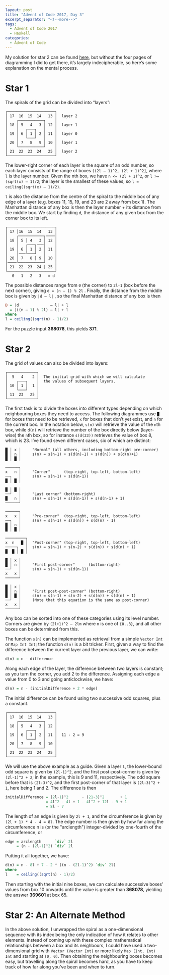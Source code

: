 ```yaml
---
layout: post
title: "Advent of Code 2017, Day 3"
excerpt_separator: "<!--more-->"
tags:
  - Advent of Code 2017
  - Haskell
categories:
  - Advent of Code
---
```


My solution for star 2 can be found [here](https://github.com/ionathanch/adventofcode-2017/blob/master/03.hs), but without the four pages of diagramming I did to get there, it’s largely indecipherable, so here’s some explanation on the mental process.

<!--more-->

# Star 1
The spirals of the grid can be divided into “layers”:

```
┌─────────────────────┐
│ 17  16  15  14   13 │  layer 2
│    ┌───────────┐    │
│ 18 │ 5   4   3 │ 12 │  layer 1
│    │   ┌───┐   │    │
│ 19 │ 6 │ 1 │ 2 │ 11 │  layer 0
│    │   └───┘   │    │
│ 20 │ 7   8   9 │ 10 │  layer 1
│    └───────────┘    │
│ 21  22  23  24   25 │  layer 2
└─────────────────────┘
```

The lower-right corner of each layer is the square of an odd number, so each layer consists of the range of boxes `((2l — 1)^2, (2l + 1)^2]`, where `l` is the layer number. Given the nth box, we have `n <= (2l + 1)^2`, or `l >= (sqrt(x) — 1)/2`; the layer is the smallest of these values, so `l = ceiling((sqrt(x) — 1)/2)`.

`l` is also the distance from the centre of the spiral to the middle box of any edge of a layer (e.g. boxes 11, 15, 19, and 23 are 2 away from box 1). The Manhattan distance of any box is then the layer number + its distance from the middle box. We start by finding `d`, the distance of any given box from the corner box to its left.

```
┌─────────────────────┐
│ 17 │16  15  14   13 │
│    ┌───────────┐────│
│ 18 │ 5 │ 4   3 │ 12 │
│    │   ┌───┐───│    │
│ 19 │ 6 │ 1 │ 2 │ 11 │
│    │───└───┘   │    │
│ 20 │ 7   8 │ 9 │ 10 │
│────└───────────┘    │
│ 21  22  23  24 │ 25 │
└─────────────────────┘
   0   1   2   3   = d
```

The possible distances range from `0` (the corner) to `2l-1` (box before the next corner), giving `d = (n — 1) % 2l` . Finally, the distance from the middle box is given by `|d — l|` , so the final Manhattan distance of any box is then

```haskell
D = |d              — l| + l
  = |((n — 1) % 2l) — l| + l
where
l = ceiling((sqrt(n) - 1)/2)
```

For the puzzle input **368078**, this yields **371**.

# Star 2
The grid of values can also be divided into layers:

```
┌─────────────┐
│  5   4    2 │  The initial grid with which we will calculate 
│    ┌───┐    │  the values of subsequent layers.
│ 10 │ 1 │  1 │
│    └───┘    │
│ 11  23   25 │
└─────────────┘
```

The first task is to divide the boxes into different types depending on which neighbouring boxes they need to access. The following diagrammes use `█` for boxes that need to be retrieved, `x` for boxes that don’t yet exist, and `n` for the current box. In the notation below, `s(n)` will retrieve the value of the `n`th box, while `d(n)` will retrieve the number of the box directly below (layer-wise) the `n`th box, so for instance `s(d(23))` retrieves the value of box 8, which is 23. I’ve found seven different cases, six of which are distinct:

```
█ │ x │     "Normal" (all others, including bottom-right pre-corner)
█ │ n │     s(n) = s(n-1) + s(d(n)-1) + s(d(n)) + s(d(n)+1)
█ │ █ │

──────┐
x   n │     "Corner"      (top-right, top-left, bottom-left)
──┐   │     s(n) = s(n-1) + s(d(n-1))
█ │ █ │

█ │ █ │
──┘   │     "Last corner" (bottom-right)
█   n │     s(n) = s(n-1) + s(d(n-1)) + s(d(n-1) + 1)
──────┘

──────┐
x   x │     "Pre-corner"  (top-right, top-left, bottom-left)
──┐   │     s(n) = s(n-1) + s(d(n)) + s(d(n) - 1)
█ │ n │
█ │ █ │

─────────┐
x  n   █ │  "Post-corner" (top-right, top-left, bottom-left)
─────┐   │  s(n) = s(n-1) + s(n-2) + s(d(n)) + s(d(n) + 1)
█  █ │ █ │

█ │ x │
█ │ n │     "First post-corner"      (bottom-right)
──┘   │     s(n) = s(n-1) + s(d(n-1))
x   x │
──────┘

█ │ x │
█ │ n │     "First post-post-corner" (bottom-right)
█ │ █ │     s(n) = s(n-1) + s(n-2) + s(d(n)) + s(d(n) + 1)
──┘   │     (Note that this equation is the same as post-corner)
x   x │
──────┘
```

Any box can be sorted into one of these categories using its level number. Corners are given by `(2l+1)^2 — 2lm` where `m` is one of `{0..3}`, and all other boxes can be determined from this.

The function `s(n)` can be implemented as retrieval from a simple `Vector Int` or `Map Int Int`; the function `d(n)` is a bit tricker. First, given a way to find the difference between the current layer and the previous layer, we can write:

```haskell
d(n) = n - difference
```

Along each edge of the layer, the difference between two layers is constant; as you turn the corner, you add 2 to the difference. Assigning each edge a value from 0 to 3 and going anticlockwise, we have:

```haskell
d(n) = n - (initialDifference + 2 * edge)
```

The initial difference can be found using two successive odd squares, plus a constant.

```
┌─────────────────────┐
│ 17  16  15  14   13 │
│    ┌───────────┐    │
│ 18 │ 5   4   3 │ 12 │
│    │   ┌───┐   │    │
│ 19 │ 6 │ 1 │ 2 │ 11 │  11 - 2 = 9
│    │   └───┘   │    │
│ 20 │ 7   8   9 │ 10 │
│    └───────────┘    │
│ 21  22  23  24   25 │
└─────────────────────┘
```

We will use the above example as a guide. Given a layer `l`, the lower-bound odd square is given by `(2l-1)^2`, and the first post-post-corner is given by `(2l-1)^2 + 2`; in the example, this is 9 and 11, respectively. The odd square before that is `(2l-3)^2`, and the first post-corner of that layer is `(2l-3)^2 + 1`, here being 1 and 2. The difference is then

```haskell
initialDifference = (2l-1)^2      - (21-3)^2       + 1
                  = 4l^2 - 4l + 1 - 4l^2 + 12l - 9 + 1
                  = 8l - 7
```

The length of an edge is given by `2l + 1`, and the circumference is given by `(2l + 1) * 4 - 4 = 8l`. The edge number is then given by how far along the circumference n is (or the "arclength") integer-divided by one-fourth of the circumference, or

```haskell
edge = arclength      `div` 2l
     = (n - (2l-1)^2) `div` 2l
```

Putting it all together, we have:

```haskell
d(n) = n - 8l + 7 - 2 * ((n - (2l-1)^2) `div` 2l)
where
l    = ceiling((sqrt(n) - 1)/2)
```

Then starting with the initial nine boxes, we can calculate successive boxes’ values from box 10 onwards until the value is greater than **368078**, yielding the answer **369601** at box 65.

# Star 2: An Alternate Method
In the above solution, I unwrapped the spiral as a one-dimensional sequence with its index being the only indication of how it relates to other elements. Instead of coming up with these complex mathematical relationships between a box and its neighbours, I could have used a two-dimensional grid with `Vector (Vector Int)` or more likely `Map (Int, Int) Int` and starting at `(0, 0)`. Then obtaining the neighbouring boxes becomes easy, but travelling along the spiral becomes hard, as you have to keep track of how far along you’ve been and when to turn.
